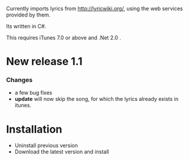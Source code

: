 Currently imports lyrics from http://lyricwiki.org/, using the web services provided by them.

Its written in C#.

This requires iTunes 7.0 or above and .Net 2.0 .


# New release 1.1 #

### Changes ###

  * a few bug fixes
  * **update** will now skip the song, for which the lyrics already exists in itunes.

# Installation #

  * Uninstall previous version
  * Download the latest version and install
